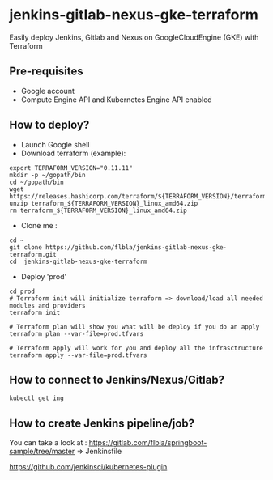 # jenkins-gitlab-nexus-gke-terraform

Easily deploy Jenkins, Gitlab and Nexus on GoogleCloudEngine (GKE) with Terraform

## Pre-requisites

- Google account 
- Compute Engine API and Kubernetes Engine API enabled

## How to deploy?

- Launch Google shell
- Download terraform (example): 
```shell
export TERRAFORM_VERSION="0.11.11"
mkdir -p ~/gopath/bin 
cd ~/gopath/bin
wget https://releases.hashicorp.com/terraform/${TERRAFORM_VERSION}/terraform_${TERRAFORM_VERSION}_linux_amd64.zip
unzip terraform_${TERRAFORM_VERSION}_linux_amd64.zip
rm terraform_${TERRAFORM_VERSION}_linux_amd64.zip
```
- Clone me : 
```shell
cd ~
git clone https://github.com/flbla/jenkins-gitlab-nexus-gke-terraform.git
cd  jenkins-gitlab-nexus-gke-terraform
```
- Deploy 'prod'
```shell
cd prod
# Terraform init will initialize terraform => download/load all needed modules and providers
terraform init

# Terraform plan will show you what will be deploy if you do an apply
terraform plan --var-file=prod.tfvars

# Terraform apply will work for you and deploy all the infrasctructure
terraform apply --var-file=prod.tfvars
```

## How to connect to Jenkins/Nexus/Gitlab?

```shell
kubectl get ing
```

## How to create Jenkins pipeline/job?

You can take a look at : https://gitlab.com/flbla/springboot-sample/tree/master
=> Jenkinsfile

https://github.com/jenkinsci/kubernetes-plugin